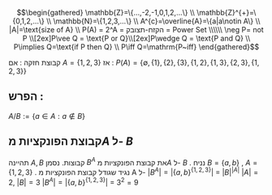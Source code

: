 $$\begin{gathered}
\mathbb{Z}=\{...,-2,-1,0,1,2,...\} \\
\mathbb{Z}^{+}=\{0,1,2,...\} \\
\mathbb{N}=\{1,2,3,...\} \\
A^{c}=\overline{A}=\{a|a\notin A\} \\
|A|=\text{size of A} \\
P(A) = 2^A = הקזח-תצובק = Power Set \\\\\\
\neg P=  not P \\[2ex]P\vee Q = \text{P or Q}\\[2ex]P\wedge Q = \text{P and Q} \\
P\implies Q=\text{if P then Q} \\
P\iff Q=\mathrm{P~iff}
\end{gathered}$$

קבוצת חזקה :
אם $A = \{1,2,3\}$ אז : 
$P(A)=\{\emptyset,\{1\},\{2\},\{3\},\{1,2\},\{1,3\},\{2,3\},\{1,2,3\}\}$ 

## הפרש :
$A/B := \{a \in A : a \not \in B\}$ 


## קבוצת הפונקציות מ$A$ ל- $B$ 
תהיינה $A, B$ קבוצות.
נסמן $B^A$ את קבוצת הפונקציות מ$A$ ל- $B$ .
נניח $B = \{a,b\}$ , $A = \{1,2,3\}$ .
נגיד שגודל קבוצת הפונקציות מ A ל- $|B^A| = |{\{a,b\}}^{\{1,2,3\}}|$ = $|B|^{|A|}$
$|A| = 2$, $|B| = 3$ 
$|B^A| = |{\{a,b\}}^{\{1,2,3\}}|$ = $3^2 = 9$ 

